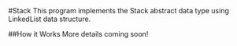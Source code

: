 <snippet>
#Stack
This program implements the Stack abstract data type using LinkedList data structure.

##How it Works
More details coming soon!
</snippet>
